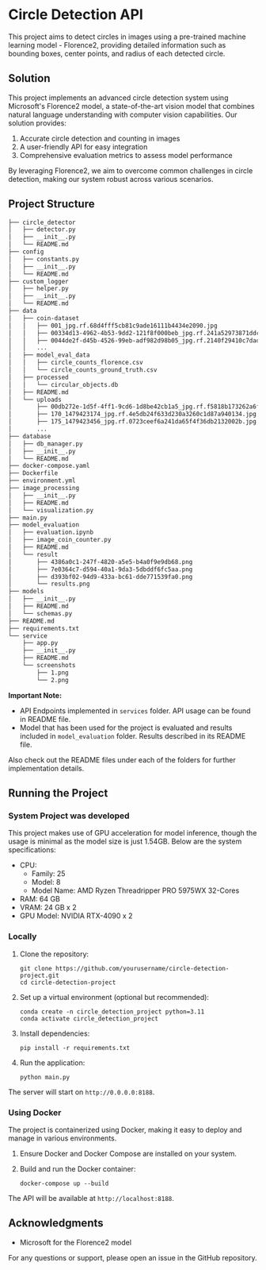 # Circle Detection API

This project aims to detect circles in images using a pre-trained machine learning model - Florence2, providing detailed information such as bounding boxes, center points, and radius of each detected circle.

## Solution

This project implements an advanced circle detection system using Microsoft's Florence2 model, a state-of-the-art vision model that combines natural language understanding with computer vision capabilities. Our solution provides:

1. Accurate circle detection and counting in images
2. A user-friendly API for easy integration
3. Comprehensive evaluation metrics to assess model performance

By leveraging Florence2, we aim to overcome common challenges in circle detection, making our system robust across various scenarios.

## Project Structure

```bash
├── circle_detector
│   ├── detector.py
│   ├── __init__.py
│   └── README.md
├── config
│   ├── constants.py
│   ├── __init__.py
│   └── README.md
├── custom_logger
│   ├── helper.py
│   ├── __init__.py
│   └── README.md
├── data
│   ├── coin-dataset
│   │   ├── 001_jpg.rf.68d4fff5cb81c9ade16111b4434e2090.jpg
│   │   ├── 00334d13-4962-4b53-9dd2-121f8f000beb_jpg.rf.241a52973871ddcbfacc334c19c47b0d.jpg
│   │   ├── 0044de2f-d45b-4526-99eb-adf982d98b05_jpg.rf.2140f29410c7dad67cfd6b952645a3fb.jpg
│   │   ...
│   ├── model_eval_data
│   │   ├── circle_counts_florence.csv
│   │   └── circle_counts_ground_truth.csv
│   ├── processed
│   │   └── circular_objects.db
│   ├── README.md
│   └── uploads
│       ├── 00db272e-1d5f-4ff1-9cd6-1d8be42cb1a5_jpg.rf.f5818b173262a6f187db2af748531648.jpg
│       ├── 170_1479423174_jpg.rf.4e5db24f633d230a3260c1d87a940134.jpg
│       ├── 175_1479423456_jpg.rf.0723ceef6a241da65f4f36db2132002b.jpg
│       ...
├── database
│   ├── db_manager.py
│   ├── __init__.py
│   └── README.md
├── docker-compose.yaml
├── Dockerfile
├── environment.yml
├── image_processing
│   ├── __init__.py
│   ├── README.md
│   └── visualization.py
├── main.py
├── model_evaluation
│   ├── evaluation.ipynb
│   ├── image_coin_counter.py
│   ├── README.md
│   └── result
│       ├── 4386a0c1-247f-4820-a5e5-b4a0f9e9db68.png
│       ├── 7e0364c7-d594-40a1-9da3-5dbddf6fc5aa.png
│       ├── d393bf02-94d9-433a-bc61-dde771539fa0.png
│       └── results.png
├── models
│   ├── __init__.py
│   ├── README.md
│   └── schemas.py
├── README.md
├── requirements.txt
└── service
    ├── app.py
    ├── __init__.py
    ├── README.md
    └── screenshots
        ├── 1.png
        └── 2.png
```

**Important Note:**

- API Endpoints implemented in `services` folder. API usage can be found in README file.
- Model that has been used for the project is evaluated and results included in `model_evaluation` folder. Results described in its README file.

Also check out the README files under each of the folders for further implementation details.

## Running the Project

### System Project was developed

This project makes use of GPU acceleration for model inference, though the usage is minimal as the model size is just 1.54GB. Below are the system specifications:

- CPU:
  - Family: 25
  - Model: 8
  - Model Name: AMD Ryzen Threadripper PRO 5975WX 32-Cores
- RAM: 64 GB
- VRAM: 24 GB x 2
- GPU Model: NVIDIA RTX-4090 x 2

### Locally

1. Clone the repository:

   ```
   git clone https://github.com/yourusername/circle-detection-project.git
   cd circle-detection-project
   ```

2. Set up a virtual environment (optional but recommended):

   ```
   conda create -n circle_detection_project python=3.11
   conda activate circle_detection_project
   ```

3. Install dependencies:

   ```
   pip install -r requirements.txt
   ```

4. Run the application:
   ```
   python main.py
   ```

The server will start on `http://0.0.0.0:8188`.

### Using Docker

The project is containerized using Docker, making it easy to deploy and manage in various environments.

1. Ensure Docker and Docker Compose are installed on your system.

2. Build and run the Docker container:
   ```
   docker-compose up --build
   ```

The API will be available at `http://localhost:8188`.

## Acknowledgments

- Microsoft for the Florence2 model

For any questions or support, please open an issue in the GitHub repository.
